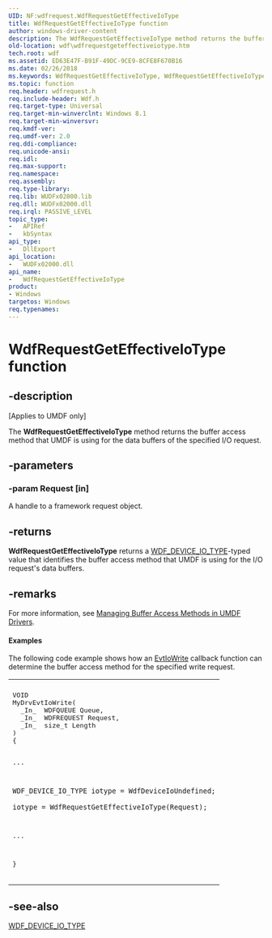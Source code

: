 ```yaml
---
UID: NF:wdfrequest.WdfRequestGetEffectiveIoType
title: WdfRequestGetEffectiveIoType function
author: windows-driver-content
description: The WdfRequestGetEffectiveIoType method returns the buffer access method that UMDF is using for the data buffers of the specified I/O request.
old-location: wdf\wdfrequestgeteffectiveiotype.htm
tech.root: wdf
ms.assetid: ED63E47F-B91F-49DC-9CE9-8CFE8F670B16
ms.date: 02/26/2018
ms.keywords: WdfRequestGetEffectiveIoType, WdfRequestGetEffectiveIoType method, wdf.wdfrequestgeteffectiveiotype, wdfrequest/WdfRequestGetEffectiveIoType
ms.topic: function
req.header: wdfrequest.h
req.include-header: Wdf.h
req.target-type: Universal
req.target-min-winverclnt: Windows 8.1
req.target-min-winversvr: 
req.kmdf-ver: 
req.umdf-ver: 2.0
req.ddi-compliance: 
req.unicode-ansi: 
req.idl: 
req.max-support: 
req.namespace: 
req.assembly: 
req.type-library: 
req.lib: WUDFx02000.lib
req.dll: WUDFx02000.dll
req.irql: PASSIVE_LEVEL
topic_type:
-	APIRef
-	kbSyntax
api_type:
-	DllExport
api_location:
-	WUDFx02000.dll
api_name:
-	WdfRequestGetEffectiveIoType
product:
- Windows
targetos: Windows
req.typenames: 
---
```


# WdfRequestGetEffectiveIoType function


## -description


<p class="CCE_Message">[Applies to UMDF only]</p>

The <b>WdfRequestGetEffectiveIoType</b> method returns the buffer access method that UMDF is using for the data buffers of the specified I/O request.


## -parameters




### -param Request [in]

A handle to a framework request object.


## -returns



<b>WdfRequestGetEffectiveIoType</b> returns a <a href="https://msdn.microsoft.com/library/windows/hardware/ff551255">WDF_DEVICE_IO_TYPE</a>-typed value that identifies the buffer access method that UMDF is using for the I/O request's data buffers. 




## -remarks



For more information, see <a href="https://msdn.microsoft.com/BDB78BCD-1964-431B-BE99-CABA6DF44D7A">Managing Buffer Access Methods in UMDF Drivers</a>.


#### Examples

The following code example shows how an <a href="https://msdn.microsoft.com/5a0fa3b4-d020-4664-afa4-352573d4f079">EvtIoWrite</a> callback function can determine the buffer access method for the specified write request.

<div class="code"><span codelanguage=""><table>
<tr>
<th></th>
</tr>
<tr>
<td>
<pre>VOID
MyDrvEvtIoWrite(
  _In_  WDFQUEUE Queue,
  _In_  WDFREQUEST Request,
  _In_  size_t Length
)
{ 

...

    WDF_DEVICE_IO_TYPE iotype = WdfDeviceIoUndefined;
    
    iotype = WdfRequestGetEffectiveIoType(Request);

...

}
</pre>
</td>
</tr>
</table></span></div>



## -see-also




<a href="https://msdn.microsoft.com/library/windows/hardware/ff551255">WDF_DEVICE_IO_TYPE</a>
 

 

